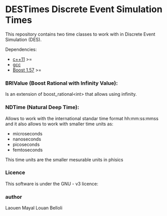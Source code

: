 # DESTimes Discrete Event Simulation Times
This repository contains two time classes to work with in Discrete Event Simulation (DES).

Dependencies:
 - [c++11]  >=
 - [gcc]
 - [Boost 1.57] >=

### BRIValue (Boost Rational with Infinity Value): 
Is an extension of boost_rational\<int\> that allows using infinity.

### NDTime (Natural Deep Time):
Allows to work with the international standar time format hh:mm:ss:mmss and it also allows to work with smaller time units as: 
* microseconds 
* nanoseconds
* picoseconds
* femtoseconds

This time units are the smaller mesurable units in phisics

### Licence
This software is under the GNU - v3 licence:

### author
Laouen Mayal Louan Belloli

   [C++11]: <https://gcc.gnu.org/projects/cxx-status.html#cxx11>
   [gcc]: <https://gcc.gnu.org/>
   [Boost 1.57]: <http://www.boost.org/users/history/version_1_57_0.html>